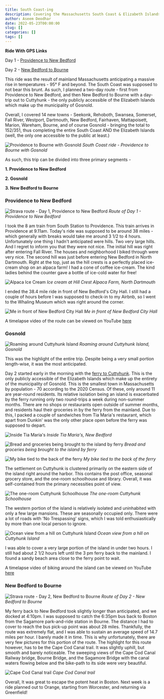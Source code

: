 ```yaml
---
title: South Coast-ing
description: Covering the Massachusetts South Coast & Elizabeth Islands
author: Aseem Deodhar
date: 2022-05-23T00:00:00
slug: []
categories: []
tags: []
---
```


**Ride With GPS Links**

Day 1 - [Providence to New Bedford](https://ridewithgps.com/routes/39498724)

Day 2 - [New Bedford to Bourne](https://ridewithgps.com/routes/39498881)

This ride was the result of mainland Massachusetts anticipating a massive rise in temperatures - 95° F and beyond. The South Coast was supposed to not bear this brunt. As such, I planned a two-day route - first from Providence to New Bedford, and then New Bedford to Bourne with a day-trip out to Cuttyhunk - the only publicly accessible of the Elizabeth Islands which make up the municipality of Gosnold.

Overall, I covered 14 new towns - Seekonk, Rehoboth, Swansea, Somerset, Fall River, Westport, Dartmouth, New Bedford, Fairhaven, Mattapoisett, Marion, Wareham, Bourne, and of course Gosnold - bringing the total to 152/351, thus completing the entire South Coast AND the Elizabeth Islands (well, the only one accessible to the public at least.)

![Providence to Bourne with Gosnold](bike_routes_muni_2022-05-23.jpeg)
_South Coast ride - Providence to Bourne with Gosnold_

As such, this trip can be divided into three primary segments - 

**1. Providence to New Bedford**

**2. Gosnold**

**3. New Bedford to Bourne**
  
### Providence to New Bedford

![Strava route - Day 1, Providence to New Bedford](strava_day1.jpeg)
_Route of Day 1 - Providence to New Bedford_

I took the 8 am train from South Station to Providence. This train arrives in Providence at 9.11am. Today's ride was supposed to be around 38 miles - which generally with breaks would take me around 3 1/2 to 4 hours. Unfortunately one thing I hadn't anticipated were hills. Two very large hills. And I regret to inform you that they were not nice. The initial hill was right after entering Fall River. The houses and neighborhood I biked through were very nice. The second hill was just before entering New Bedford in North Dartmouth. Right at the top, just as the hill crests is a perfectly placed ice-cream shop on an alpaca farm! I had a cone of coffee ice-cream. The kind ladies behind the counter gave a bottle of ice-cold water for free!

![Alpaca Ice Cream](ice_cream.jpg)
_Ice cream at Hill Crest Alpaca Farm, North Dartmouth_

I ended the 38.4 mile ride in front of New Bedford's City Hall. I still had a couple of hours before I was supposed to check-in to my Airbnb, so I went to the Whaling Museum which was right around the corner.

![Me in front of New Bedford City Hall](city_hall.jpg)
_Me in front of New Bedford City Hall_

A timelapse video of the route can be viewed on YouTube [here](https://youtu.be/0_4B8X0SWrA/)

### Gosnold

![Roaming around Cuttyhunk Island](strava_gosnold.jpeg)
_Roaming around Cuttyhunk Island, Gosnold_

This was the highlight of the entire trip. Despite being a very small portion length-wise, it was the most anticipated.

Day 2 started early in the morning with the [ferry to Cuttyhunk](https://cuttyhunkferryco.com/). This is the only publicly accessible of the Elizabeth Islands which make up the entirety of the municipality of Gosnold. This is the smallest town in Massachusetts by population - 70 according to the 2020 Census. Of these, only around 11 are year-round residents. Its relative isolation being an island is exacerbated by the ferry running only two round-trips a week during non-summer months. There are no shops or restaurants open outside of summer months, and residents haul their groceries in by the ferry from the mainland. Due to this, I packed a couple of sandwiches from Tia Maria's restaurant, which apart from Dunkin' was the only other place open before the ferry was supposed to depart.

![Inside Tia Maria's](tia_marias.jpg)
_Inside Tia Maria's, New Bedford_

![Bread and groceries being brought to the island by ferry](bread_ferry.jpg)
_Bread and groceries being brought to the island by ferry_

![My bike tied to the back of the ferry](bike_ferry.jpg)
_My bike tied to the back of the ferry_

The settlement on Cuttyhunk is clustered primarily on the eastern side of the island right around the harbor. This contains the post office, seasonal grocery store, and the one-room schoolhouse and library. Overall, it was self-contained from the primary necessities point of view.

![The one-room Cuttyhunk Schoolhouse](school.jpg)
_The one-room Cuttyhunk Schoolhouse_

The western portion of the island is relatively isolated and uninhabited with only a few large mansions. These are seasonally occupied only. There were a lot of roads with 'No Trespassing' signs, which I was told enthusiastically by more than one local person to ignore.

![Ocean view from a hill on Cuttyhunk Island](bike_view.jpg)
_Ocean view from a hill on Cuttyhunk Island_

I was able to cover a very large portion of the island in under two hours. I still had about 2 1/2 hours left until the 3 pm ferry back to the mainland. I found a sandy beach area close to the ferry point to wait.

A timelapse video of biking around the island can be viewed on YouTube [here](https://youtu.be/6GEqrOsMpEE/)

### New Bedford to Bourne

![Strava route - Day 2, New Bedford to Bourne](strava_day2.jpeg)
_Route of Day 2 - New Bedford to Bourne_

My ferry back to New Bedford took slightly longer than anticipated, and we docked at 4:10pm. I was supposed to catch the 6:35pm bus back to Boston from the Sagamore park-and-ride station in Bourne. The distance I had to cover to reach the bus pick-up point was about 28 miles. Thankfully, the route was extremely flat, and I was able to sustain an average speed of 14.7 miles per hour. I barely made it in time. This is why unfortunately, there are very few pictures for this portion of the route. The highlight for this route however, has to be the Cape Cod Canal trail. It was slightly uphill, but smooth and barely noticeable. The sweeping views of the Cape Cod Canal Railway bridge, Bourne Bridge, and the Sagamore Bridge with the canal waters flowing below and the bike-path to its side were very beautiful.

![Cape Cod Canal trail](cape_canal.jpg)
_Cape Cod Canal trail_

Overall, It was great to escape the potent heat in Boston. Next week is a ride planned out to Orange, starting from Worcester, and returning via Greenfield!
